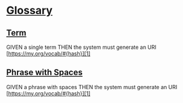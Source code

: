 # [Glossary](#md5-17d8aa2)

## [Term](#md5-8b3b1b8)

GIVEN a single term
THEN the system must generate an URI [https://my.org/vocab/#{hash}][1]

## [Phrase with Spaces](#md5-da83c5a)

GIVEN a phrase with spaces
THEN the system must generate an URI [https://my.org/vocab/#{hash}][1]

[1]: https://my.org/vocab/#{hash}
